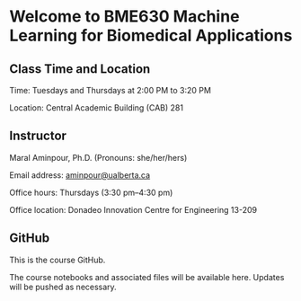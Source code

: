 # Welcome to BME630 Machine Learning for Biomedical Applications

## Class Time and Location

Time: Tuesdays and Thursdays at 2:00 PM to 3:20 PM

Location: Central Academic Building (CAB) 281

## Instructor

Maral Aminpour, Ph.D. (Pronouns: she/her/hers)

Email address: aminpour@ualberta.ca

Office hours: Thursdays (3:30 pm–4:30 pm)

Office location: Donadeo Innovation Centre for Engineering 13-209

## GitHub

This is the course GitHub.

The course notebooks and associated files will be available here. Updates will be pushed as necessary.
